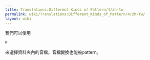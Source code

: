 ```yaml
---
title: Translations:Different Kinds of Pattern/4/zh-tw
permalink: wiki/Translations:Different_Kinds_of_Pattern/4/zh-tw/
layout: wiki
---
```


我們可以使用

``` Haskell
n
```

來選擇資料夾內的音檔，音檔變換也能被pattern。
